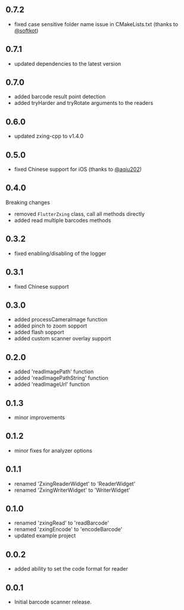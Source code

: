 ## 0.7.2

* fixed case sensitive folder name issue in CMakeLists.txt (thanks to [@softkot](https://github.com/softkot))

## 0.7.1

* updated dependencies to the latest version

## 0.7.0

* added barcode result point detection
* added tryHarder and tryRotate arguments to the readers

## 0.6.0

* updated zxing-cpp to v1.4.0

## 0.5.0

* fixed Chinese support for iOS (thanks to [@aqiu202](https://github.com/aqiu202))

## 0.4.0
Breaking changes
* removed `FlutterZxing` class, call all methods directly
* added read multiple barcodes methods

## 0.3.2

* fixed enabling/disabling of the logger

## 0.3.1

* fixed Chinese support

## 0.3.0

* added processCameraImage function
* added pinch to zoom sopport
* added flash sopport
* added custom scanner overlay support

## 0.2.0

* added 'readImagePath' function
* added 'readImagePathString' function
* added 'readImageUrl' function

## 0.1.3

* minor improvements

## 0.1.2

* minor fixes for analyzer options

## 0.1.1

* renamed 'ZxingReaderWidget' to 'ReaderWidget'
* renamed 'ZxingWriterWidget' to 'WriterWidget'

## 0.1.0

* renamed 'zxingRead' to 'readBarcode'
* renamed 'zxingEncode' to 'encodeBarcode'
* updated example project

## 0.0.2

* added ability to set the code format for reader

## 0.0.1

* Initial barcode scanner release.

